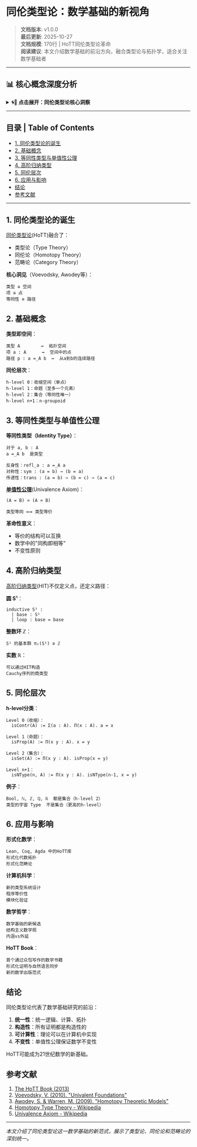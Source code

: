# 同伦类型论：数学基础的新视角

> **文档版本**: v1.0.0  
> **最后更新**: 2025-10-27  
> **文档规模**: 170行 | HoTT同伦类型论革命  
> **阅读建议**: 本文介绍数学基础的前沿方向，融合类型论与拓扑学，适合关注数学基础者

---

## 📊 核心概念深度分析

<details>
<summary><b>🌀🔗 点击展开：同伦类型论核心洞察</b></summary>

**终极洞察**: 同伦类型论（HoTT）：数学基础革命性统一。核心洞见（Voevodsky, Awodey）：类型≅空间，项≅点，等同性≅路径。三大支柱：①等同性类型（Identity Type）：a=_A b，路径归纳②单值性公理（Univalence Axiom, UA）：等价即等同，(A≃B)≃(A=B)③高阶归纳类型（HIT）：直接定义拓扑空间（S¹、悬垂、商空间）。同伦层次：h-level 0（收缩）→1（命题）→2（集合）→n（n-groupoid）→∞（∞-groupoid）。Curry-Howard-Voevodsky同构：逻辑↔类型论↔同伦论。应用：Coq-HoTT、Agda-Cubical、Lean 4。哲学意义：挑战集合论基础（ZFC），提供构造性数学新视角。未来：Cubical类型论（可计算UA）、高阶范畴论计算化。

</details>

---

## 目录 | Table of Contents

- [1. 同伦类型论的诞生](#1-同伦类型论的诞生)
- [2. 基础概念](#2-基础概念)
- [3. 等同性类型与单值性公理](#3-等同性类型与单值性公理)
- [4. 高阶归纳类型](#4-高阶归纳类型)
- [5. 同伦层次](#5-同伦层次)
- [6. 应用与影响](#6-应用与影响)
- [结论](#结论)
- [参考文献](#参考文献)

---

## 1. 同伦类型论的诞生

[同伦类型论](https://en.wikipedia.org/wiki/Homotopy_type_theory)(HoTT)融合了：
- 类型论（Type Theory）
- 同伦论（Homotopy Theory）
- 范畴论（Category Theory）

**核心洞见**（Voevodsky, Awodey等）：
```
类型 ≅ 空间
项 ≅ 点
等同性 ≅ 路径
```

## 2. 基础概念

**类型即空间**：
```
类型 A        ↔  拓扑空间
项 a : A      ↔  空间中的点
路径 p : a =_A b  ↔  从a到b的连续路径
```

**同伦层次**：
```
h-level 0：收缩空间（单点）
h-level 1：命题（至多一个元素）
h-level 2：集合（等同性唯一）
h-level n+1：n-groupoid
```

## 3. 等同性类型与单值性公理

**等同性类型（Identity Type）**：
```
对于 a, b : A
a =_A b  是类型

反身性：refl_a : a =_A a
对称性：sym : (a = b) → (b = a)
传递性：trans : (a = b) → (b = c) → (a = c)
```

**[单值性公理](https://en.wikipedia.org/wiki/Univalence_axiom)**(Univalence Axiom)：
```
(A = B) ≃ (A ≃ B)

类型等同 ⟺ 类型等价
```

**革命性意义**：
- 等价的结构可以互换
- 数学中的"同构即相等"
- 不变性原则

## 4. 高阶归纳类型

[高阶归纳类型](https://en.wikipedia.org/wiki/Higher_inductive_type)(HIT)不仅定义点，还定义路径：

**圆 S¹**：
```
inductive S¹ :
  | base : S¹
  | loop : base = base
```

**整数环 ℤ**：
```
S¹ 的基本群 π₁(S¹) ≅ ℤ
```

**实数 ℝ**：
```
可以通过HIT构造
Cauchy序列的商类型
```

## 5. 同伦层次

**h-level分类**：

```
Level 0（收缩）：
  isContr(A) := Σ(a : A). Π(x : A). a = x

Level 1（命题）：
  isProp(A) := Π(x y : A). x = y

Level 2（集合）：
  isSet(A) := Π(x y : A). isProp(x = y)

Level n+1：
  isNType(n, A) := Π(x y : A). isNType(n-1, x = y)
```

**例子**：
```
Bool, ℕ, ℤ, ℚ, ℝ  都是集合（h-level 2）
类型的宇宙 Type  不是集合（更高的h-level）
```

## 6. 应用与影响

**形式化数学**：
```
Lean, Coq, Agda 中的HoTT库
形式化代数拓扑
形式化范畴论
```

**计算机科学**：
```
新的类型系统设计
程序等价性
模块化验证
```

**数学哲学**：
```
数学基础的新候选
结构主义数学观
内涵vs外延
```

**HoTT Book**：
```
首个通过众包写作的数学书籍
形式化证明与自然语言同步
新的数学出版范式
```

## 结论

同伦类型论代表了数学基础研究的前沿：

1. **统一性**：统一逻辑、计算、拓扑
2. **构造性**：所有证明都是构造性的
3. **可计算性**：理论可以在计算机中实现
4. **不变性**：单值性公理保证数学不变性

HoTT可能成为21世纪数学的新基础。

## 参考文献

1. [The HoTT Book (2013)](https://homotopytypetheory.org/book/)
2. [Voevodsky, V. (2010). "Univalent Foundations"](https://en.wikipedia.org/wiki/Vladimir_Voevodsky)
3. [Awodey, S. & Warren, M. (2009). "Homotopy Theoretic Models"](https://en.wikipedia.org/wiki/Steve_Awodey)
4. [Homotopy Type Theory - Wikipedia](https://en.wikipedia.org/wiki/Homotopy_type_theory)
5. [Univalence Axiom - Wikipedia](https://en.wikipedia.org/wiki/Univalence_axiom)

---

*本文介绍了同伦类型论这一数学基础的新范式，展示了类型论、同伦论和范畴论的深刻统一。*

